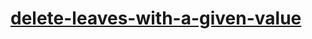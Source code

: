 # [delete-leaves-with-a-given-value](https://leetcode-cn.com/problems/delete-leaves-with-a-given-value)
